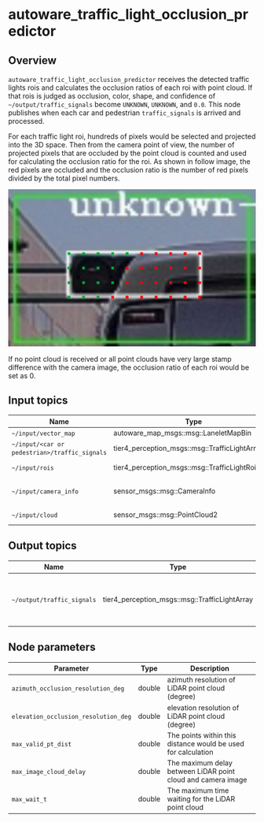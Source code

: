 # autoware_traffic_light_occlusion_predictor

## Overview

`autoware_traffic_light_occlusion_predictor` receives the detected traffic lights rois and calculates the occlusion ratios of each roi with point cloud.
If that rois is judged as occlusion, color, shape, and confidence of `~/output/traffic_signals` become `UNKNOWN`, `UNKNOWN`, and `0.0`.
This node publishes when each car and pedestrian `traffic_signals` is arrived and processed.

For each traffic light roi, hundreds of pixels would be selected and projected into the 3D space. Then from the camera point of view, the number of projected pixels that are occluded by the point cloud is counted and used for calculating the occlusion ratio for the roi. As shown in follow image, the red pixels are occluded and the occlusion ratio is the number of red pixels divided by the total pixel numbers.

![image](images/occlusion.png)

If no point cloud is received or all point clouds have very large stamp difference with the camera image, the occlusion ratio of each roi would be set as 0.

## Input topics

| Name                                          | Type                                             | Description              |
| --------------------------------------------- | ------------------------------------------------ | ------------------------ |
| `~/input/vector_map`                          | autoware_map_msgs::msg::LaneletMapBin            | vector map               |
| `~/input/<car or pedestrian>/traffic_signals` | tier4_perception_msgs::msg::TrafficLightArray    | traffic light signals    |
| `~/input/rois`                                | tier4_perception_msgs::msg::TrafficLightRoiArray | traffic light detections |
| `~/input/camera_info`                         | sensor_msgs::msg::CameraInfo                     | target camera parameter  |
| `~/input/cloud`                               | sensor_msgs::msg::PointCloud2                    | LiDAR point cloud        |

## Output topics

| Name                       | Type                                          | Description                                        |
| -------------------------- | --------------------------------------------- | -------------------------------------------------- |
| `~/output/traffic_signals` | tier4_perception_msgs::msg::TrafficLightArray | The array which occluded image results overwritten |

## Node parameters

| Parameter                            | Type   | Description                                                   |
| ------------------------------------ | ------ | ------------------------------------------------------------- |
| `azimuth_occlusion_resolution_deg`   | double | azimuth resolution of LiDAR point cloud (degree)              |
| `elevation_occlusion_resolution_deg` | double | elevation resolution of LiDAR point cloud (degree)            |
| `max_valid_pt_dist`                  | double | The points within this distance would be used for calculation |
| `max_image_cloud_delay`              | double | The maximum delay between LiDAR point cloud and camera image  |
| `max_wait_t`                         | double | The maximum time waiting for the LiDAR point cloud            |
